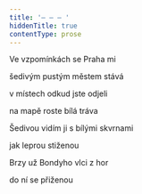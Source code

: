 ```yaml
---
title: '– – – '
hiddenTitle: true
contentType: prose
---
```


Ve vzpomínkách se Praha mi

šedivým pustým městem stává

v místech odkud jste odjeli

na mapě roste bílá tráva

Šedivou vidím ji s bílými skvrnami

jak leprou stiženou

Brzy už Bondyho vlci z hor

do ní se přiženou
